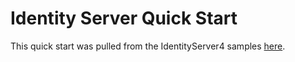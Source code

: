 ﻿# Identity Server Quick Start

This quick start was pulled from the IdentityServer4 samples [here](https://github.com/IdentityServer/IdentityServer4.Samples/tree/release/Quickstarts/3_ImplicitFlowAuthentication/src/QuickstartIdentityServer).

